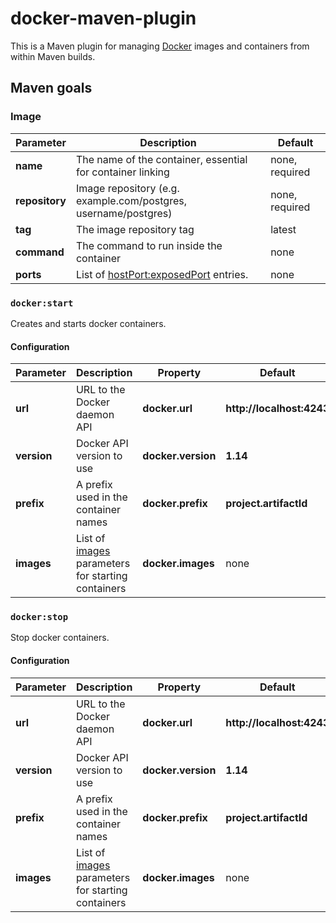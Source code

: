 # docker-maven-plugin

This is a Maven plugin for managing [Docker](https://www.docker.com/) images and containers from within Maven builds.

## Maven goals

### Image

| Parameter      | Description                                                     | Default         |
|----------------|-----------------------------------------------------------------|-----------------|
| __name__       | The name of the container, essential for container linking      | none, required  |
| __repository__ | Image repository (e.g. example.com/postgres, username/postgres) | none, required  |
| __tag__        | The image repository tag                                        | latest          |
| __command__    | The command to run inside the container                         | none            |
| __ports__      | List of [hostPort:exposedPort](#ports) entries.                 | none            |

### `docker:start`

Creates and starts docker containers. 

#### Configuration

| Parameter   | Description                                                 | Property           | Default                   |
|-------------|-------------------------------------------------------------|--------------------|---------------------------|
| __url__     | URL to the Docker daemon API                                | __docker.url__     | __http://localhost:4243__ |
| __version__ | Docker API version to use                                   | __docker.version__ | __1.14__                  |
| __prefix__  | A prefix used in the container names                        | __docker.prefix__  | __project.artifactId__    |
| __images__  | List of [images](#image) parameters for starting containers | __docker.images__  | none                      |

### `docker:stop`

Stop docker containers.

#### Configuration

| Parameter   | Description                                                 | Property           | Default                   |
|-------------|-------------------------------------------------------------|--------------------|---------------------------|
| __url__     | URL to the Docker daemon API                                | __docker.url__     | __http://localhost:4243__ |
| __version__ | Docker API version to use                                   | __docker.version__ | __1.14__                  |
| __prefix__  | A prefix used in the container names                        | __docker.prefix__  | __project.artifactId__    |
| __images__  | List of [images](#image) parameters for starting containers | __docker.images__  | none                      |
